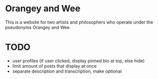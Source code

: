 # Orangey and Wee

This is a website for two artists and philosophers who operate under the pseudonyms Orangey and Wee.

# TODO

- user profiles (if user clicked, display pinned bio at top, else hide)
- limit amount of posts that display at once
- separate description and transcription, make optional
